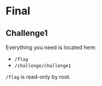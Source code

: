 # Final
## Challenge1

Everything you need is located here: 
- `/flag`
- `/challenge/challenge1`

`/flag` is read-only by root.
